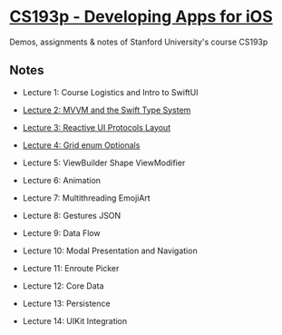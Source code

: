 # [CS193p - Developing Apps for iOS](https://cs193p.sites.stanford.edu)

Demos, assignments & notes of Stanford University's course CS193p

## Notes

- Lecture 1: Course Logistics and Intro to SwiftUI

- [Lecture 2: MVVM and the Swift Type System](Notes/Lecture%202.md)

- [Lecture 3: Reactive UI Protocols Layout](Notes/Lecture%203.md)

- [Lecture 4: Grid enum Optionals](Notes/Lecture%204.md)

- Lecture 5: ViewBuilder Shape ViewModifier

- Lecture 6: Animation

- Lecture 7: Multithreading EmojiArt

- Lecture 8: Gestures JSON

- Lecture 9: Data Flow

- Lecture 10: Modal Presentation and Navigation

- Lecture 11: Enroute Picker

- Lecture 12: Core Data

- Lecture 13: Persistence

- Lecture 14: UIKit Integration
